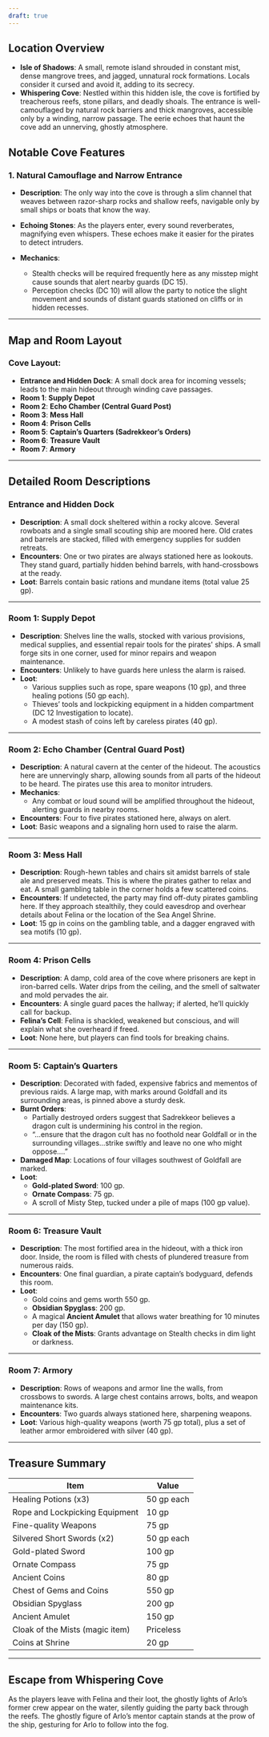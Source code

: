 ```yaml
---
draft: true
---
```


## **Location Overview**

- **Isle of Shadows**: A small, remote island shrouded in constant mist, dense mangrove trees, and jagged, unnatural rock formations. Locals consider it cursed and avoid it, adding to its secrecy.
- **Whispering Cove**: Nestled within this hidden isle, the cove is fortified by treacherous reefs, stone pillars, and deadly shoals. The entrance is well-camouflaged by natural rock barriers and thick mangroves, accessible only by a winding, narrow passage. The eerie echoes that haunt the cove add an unnerving, ghostly atmosphere.

## **Notable Cove Features**

### 1. **Natural Camouflage and Narrow Entrance**

- **Description**: The only way into the cove is through a slim channel that weaves between razor-sharp rocks and shallow reefs, navigable only by small ships or boats that know the way.
    
- **Echoing Stones**: As the players enter, every sound reverberates, magnifying even whispers. These echoes make it easier for the pirates to detect intruders.
    
- **Mechanics**:
    
    - Stealth checks will be required frequently here as any misstep might cause sounds that alert nearby guards (DC 15).
    - Perception checks (DC 10) will allow the party to notice the slight movement and sounds of distant guards stationed on cliffs or in hidden recesses.

---

## **Map and Room Layout**

### **Cove Layout**:

- **Entrance and Hidden Dock**: A small dock area for incoming vessels; leads to the main hideout through winding cave passages.
- **Room 1**: **Supply Depot**
- **Room 2**: **Echo Chamber (Central Guard Post)**
- **Room 3**: **Mess Hall**
- **Room 4**: **Prison Cells**
- **Room 5**: **Captain’s Quarters (Sadrekkeor’s Orders)**
- **Room 6**: **Treasure Vault**
- **Room 7**: **Armory**


---

## **Detailed Room Descriptions**

### **Entrance and Hidden Dock**

- **Description**: A small dock sheltered within a rocky alcove. Several rowboats and a single small scouting ship are moored here. Old crates and barrels are stacked, filled with emergency supplies for sudden retreats.
- **Encounters**: One or two pirates are always stationed here as lookouts. They stand guard, partially hidden behind barrels, with hand-crossbows at the ready.
- **Loot**: Barrels contain basic rations and mundane items (total value 25 gp).

---

### **Room 1: Supply Depot**

- **Description**: Shelves line the walls, stocked with various provisions, medical supplies, and essential repair tools for the pirates' ships. A small forge sits in one corner, used for minor repairs and weapon maintenance.
- **Encounters**: Unlikely to have guards here unless the alarm is raised.
- **Loot**:
    - Various supplies such as rope, spare weapons (10 gp), and three healing potions (50 gp each).
    - Thieves’ tools and lockpicking equipment in a hidden compartment (DC 12 Investigation to locate).
    - A modest stash of coins left by careless pirates (40 gp).

---

### **Room 2: Echo Chamber (Central Guard Post)**

- **Description**: A natural cavern at the center of the hideout. The acoustics here are unnervingly sharp, allowing sounds from all parts of the hideout to be heard. The pirates use this area to monitor intruders.
- **Mechanics**:
    - Any combat or loud sound will be amplified throughout the hideout, alerting guards in nearby rooms.
- **Encounters**: Four to five pirates stationed here, always on alert.
- **Loot**: Basic weapons and a signaling horn used to raise the alarm.

---

### **Room 3: Mess Hall**

- **Description**: Rough-hewn tables and chairs sit amidst barrels of stale ale and preserved meats. This is where the pirates gather to relax and eat. A small gambling table in the corner holds a few scattered coins.
- **Encounters**: If undetected, the party may find off-duty pirates gambling here. If they approach stealthily, they could eavesdrop and overhear details about Felina or the location of the Sea Angel Shrine.
- **Loot**: 15 gp in coins on the gambling table, and a dagger engraved with sea motifs (10 gp).

---

### **Room 4: Prison Cells**

- **Description**: A damp, cold area of the cove where prisoners are kept in iron-barred cells. Water drips from the ceiling, and the smell of saltwater and mold pervades the air.
- **Encounters**: A single guard paces the hallway; if alerted, he’ll quickly call for backup.
- **Felina’s Cell**: Felina is shackled, weakened but conscious, and will explain what she overheard if freed.
- **Loot**: None here, but players can find tools for breaking chains.

---

### **Room 5: Captain’s Quarters**

- **Description**: Decorated with faded, expensive fabrics and mementos of previous raids. A large map, with marks around Goldfall and its surrounding areas, is pinned above a sturdy desk.
- **Burnt Orders**:
    - Partially destroyed orders suggest that Sadrekkeor believes a dragon cult is undermining his control in the region.
    - “…ensure that the dragon cult has no foothold near Goldfall or in the surrounding villages...strike swiftly and leave no one who might oppose….”
- **Damaged Map**: Locations of four villages southwest of Goldfall are marked.
- **Loot**:
    - **Gold-plated Sword**: 100 gp.
    - **Ornate Compass**: 75 gp.
    - A scroll of Misty Step, tucked under a pile of maps (100 gp value).

---

### **Room 6: Treasure Vault**

- **Description**: The most fortified area in the hideout, with a thick iron door. Inside, the room is filled with chests of plundered treasure from numerous raids.
- **Encounters**: One final guardian, a pirate captain’s bodyguard, defends this room.
- **Loot**:
    - Gold coins and gems worth 550 gp.
    - **Obsidian Spyglass**: 200 gp.
    - A magical **Ancient Amulet** that allows water breathing for 10 minutes per day (150 gp).
    - **Cloak of the Mists**: Grants advantage on Stealth checks in dim light or darkness.

---

### **Room 7: Armory**

- **Description**: Rows of weapons and armor line the walls, from crossbows to swords. A large chest contains arrows, bolts, and weapon maintenance kits.
- **Encounters**: Two guards always stationed here, sharpening weapons.
- **Loot**: Various high-quality weapons (worth 75 gp total), plus a set of leather armor embroidered with silver (40 gp).

---


## **Treasure Summary**

| **Item**                        | **Value**  |
| ------------------------------- | ---------- |
| Healing Potions (x3)            | 50 gp each |
| Rope and Lockpicking Equipment  | 10 gp      |
| Fine-quality Weapons            | 75 gp      |
| Silvered Short Swords (x2)      | 50 gp each |
| Gold-plated Sword               | 100 gp     |
| Ornate Compass                  | 75 gp      |
| Ancient Coins                   | 80 gp      |
| Chest of Gems and Coins         | 550 gp     |
| Obsidian Spyglass               | 200 gp     |
| Ancient Amulet                  | 150 gp     |
| Cloak of the Mists (magic item) | Priceless  |
| Coins at Shrine                 | 20 gp      |

---

## **Escape from Whispering Cove**

As the players leave with Felina and their loot, the ghostly lights of Arlo’s former crew appear on the water, silently guiding the party back through the reefs. The ghostly figure of Arlo’s mentor captain stands at the prow of the ship, gesturing for Arlo to follow into the fog.